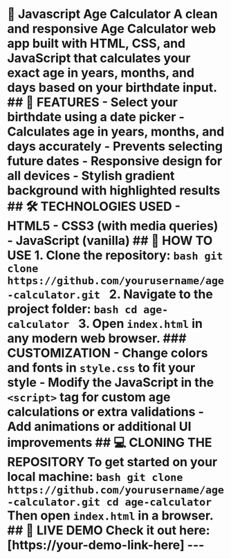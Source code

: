 # 🎯 Javascript Age Calculator A clean and responsive **Age Calculator** web app built with **HTML**, **CSS**, and **JavaScript** that calculates your exact age in years, months, and days based on your birthdate input. ## 🚀 FEATURES - Select your birthdate using a date picker - Calculates age in years, months, and days accurately - Prevents selecting future dates - Responsive design for all devices - Stylish gradient background with highlighted results ## 🛠️ TECHNOLOGIES USED - HTML5 - CSS3 (with media queries) - JavaScript (vanilla) ## 🔧 HOW TO USE 1. Clone the repository: ```bash git clone https://github.com/yourusername/age-calculator.git ``` 2. Navigate to the project folder: ```bash cd age-calculator ``` 3. Open `index.html` in any modern web browser. ### **CUSTOMIZATION** - Change colors and fonts in `style.css` to fit your style - Modify the JavaScript in the `<script>` tag for custom age calculations or extra validations - Add animations or additional UI improvements ## 💻 CLONING THE REPOSITORY To get started on your local machine: ```bash git clone https://github.com/yourusername/age-calculator.git cd age-calculator ``` Then open `index.html` in a browser. ## 📌 LIVE DEMO Check it out here: [https://your-demo-link-here] ---

